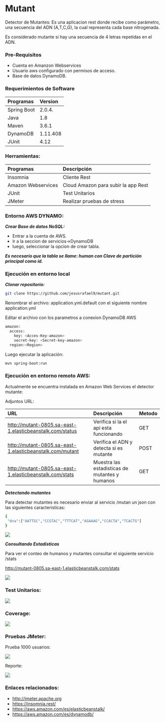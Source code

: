 # Mutant
Detector de Mutantes:
Es una aplicacion rest donde recibe como parámetro, una secuencia del ADN (A,T,C,G), la
cual representa cada base nitrogenada. 

Es considerado mutante si hay una secuencia de 4 letras repetidas en el ADN. 

### Pre-Requisitos
- Cuenta en Amanzon Webservices
- Usuario aws configurado con permisos de acceso.
- Base de datos DynamoDB. 

### Requerimientos de Software

Programas               | Version
:-----------------------|:----------
 Spring Boot            |2.0.4.
 Java   	               |1.8
 Maven                  |3.6.1
 DynamoDB               |1.11.408
 JUnit                  |4.12


### Herramientas:
Programas                | Descripción
:-----------------------|:----------
 Insomnia               |Cliente Rest
 Amazon Webservices     |Cloud Amazon para subir la app Rest
 JUnit 					            |Test Unitarios
 JMeter                 |Realizar pruebas de stress

### Entorno AWS DYNAMO:

***Crear Base de datos NoSQL:*** 

- Entrar a la cuenta de AWS. 
- Ir a la seccion de servicios->DynamoDB
- luego, seleccionar la opcion de crear tabla.
 
***Es necesario que la tabla se llame: human con Clave de partición principal como id.***	


### Ejecución en entorno local
 
***Clonar repositorio:*** 
```bash
git clone https://github.com/jesusrafael9/mutant.git
```

Renombrar el archivo: application.yml.default con el siguiente nombre application.yml

Editar el archivo con los parametros a conexion DynamoDB AWS

```bash
amazon:
  access:
    key: <Acces-Key-amazon>
    secret-key: <Secret-key-amazon>
  region:<Region>
```
Luego ejecutar la aplicación: 
```bash
mvn spring-boot:run
```

### Ejecución en entorno remoto AWS:

Actualmente se encuentra instalada en Amazon Web Services  el detector mutante:

Adjuntos URL:

URL                | Descripción    | Metodo
:-----------------------|:----------|:-----------
http://mutant-0805.sa-east-1.elasticbeanstalk.com/status |Verifica si la el api esta funcionando | GET
http://mutant-0805.sa-east-1.elasticbeanstalk.com/mutant  |Verifica el ADN y detecta si es mutante | POST
http://mutant-0805.sa-east-1.elasticbeanstalk.com/stats  |Muestra las estadisticas de mutantes y humanos| GET



***Detectando mutantes***

Para detectar mutantes es necesario enviar al servicio /mutan un json con las siguientes caracteristicas:
```bash
{
 "dna":["AATTGC","CCGTAC","TTTCAT","AGAAAG","CCACTA","TCACTG"]
}
```
![](https://user-images.githubusercontent.com/15696325/66798601-f0b72780-eee4-11e9-816e-6030371c5ef2.png)

***Consultando Estadisticas***

Para ver el conteo de humanos y mutantes consultar el siguiente servicio /stats

http://mutant-0805.sa-east-1.elasticbeanstalk.com/stats

![](https://user-images.githubusercontent.com/15696325/66798282-dc265f80-eee3-11e9-9e51-045bcdc52cbc.png)


### Test Unitarios:

![](https://user-images.githubusercontent.com/15696325/66794980-94023f80-eed9-11e9-97b0-1ac6e7a58ae8.png)

### Coverage:

![](https://user-images.githubusercontent.com/15696325/66794824-26eeaa00-eed9-11e9-8670-fa3514244739.png)

### Pruebas JMeter: 

Prueba 1000 usuarios:

![](https://user-images.githubusercontent.com/15696325/66797701-13940c80-eee2-11e9-90b8-a14edb8bc72f.png)

Reporte:

![](https://user-images.githubusercontent.com/15696325/66797873-91f0ae80-eee2-11e9-904e-185bc57fd9e7.png)


### Enlaces relacionados:

- http://jmeter.apache.org
- https://insomnia.rest/
- https://aws.amazon.com/es/elasticbeanstalk/
- https://aws.amazon.com/es/dynamodb/
